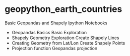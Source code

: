 # geopython_earth_countries

Basic Geopandas and Shapely Ipython Notebooks

* Geopandas Basics Basic Exploration
* Shapely Geometry Exploration Create Shapely Lines
* Creating Geometry from Lat/Lon Create Shapely Points
* Projection function Geopandas projection
